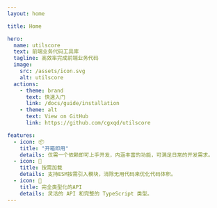 ```yaml
---
layout: home

title: Home

hero:
  name: utilscore
  text: 前端业务代码工具库
  tagline: 高效率完成前端业务代码
  image:
    src: /assets/icon.svg
    alt: utilscore
  actions:
    - theme: brand
      text: 快速入门
      link: /docs/guide/installation
    - theme: alt
      text: View on GitHub
      link: https://github.com/cgxqd/utilscore

features:
  - icon: 📦
    title: "开箱即用"
    details: 仅需一个依赖即可上手开发，内涵丰富的功能，可满足日常的开发需求。
  - icon: 🚀
    title: 按需加载
    details: 支持ESM按需引入模块，消除无用代码来优化代码体积。
  - icon: 🔑 
    title: 完全类型化的API
    details: 灵活的 API 和完整的 TypeScript 类型。
---
```



<script setup>
import { onMounted } from 'vue'
import setReleaseTag from './setReleaseTag.ts'

onMounted(() => {
  setReleaseTag()
})
</script>
